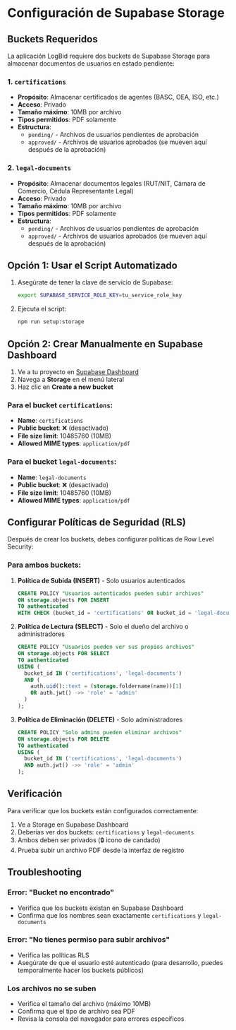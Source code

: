 # Configuración de Supabase Storage

## Buckets Requeridos

La aplicación LogBid requiere dos buckets de Supabase Storage para almacenar documentos de usuarios en estado pendiente:

### 1. `certifications`
- **Propósito**: Almacenar certificados de agentes (BASC, OEA, ISO, etc.)
- **Acceso**: Privado
- **Tamaño máximo**: 10MB por archivo
- **Tipos permitidos**: PDF solamente
- **Estructura**:
  - `pending/` - Archivos de usuarios pendientes de aprobación
  - `approved/` - Archivos de usuarios aprobados (se mueven aquí después de la aprobación)

### 2. `legal-documents`
- **Propósito**: Almacenar documentos legales (RUT/NIT, Cámara de Comercio, Cédula Representante Legal)
- **Acceso**: Privado
- **Tamaño máximo**: 10MB por archivo
- **Tipos permitidos**: PDF solamente
- **Estructura**:
  - `pending/` - Archivos de usuarios pendientes de aprobación
  - `approved/` - Archivos de usuarios aprobados (se mueven aquí después de la aprobación)

## Opción 1: Usar el Script Automatizado

1. Asegúrate de tener la clave de servicio de Supabase:
   ```bash
   export SUPABASE_SERVICE_ROLE_KEY=tu_service_role_key
   ```

2. Ejecuta el script:
   ```bash
   npm run setup:storage
   ```

## Opción 2: Crear Manualmente en Supabase Dashboard

1. Ve a tu proyecto en [Supabase Dashboard](https://app.supabase.com)
2. Navega a **Storage** en el menú lateral
3. Haz clic en **Create a new bucket**

### Para el bucket `certifications`:
- **Name**: `certifications`
- **Public bucket**: ❌ (desactivado)
- **File size limit**: 10485760 (10MB)
- **Allowed MIME types**: `application/pdf`

### Para el bucket `legal-documents`:
- **Name**: `legal-documents`
- **Public bucket**: ❌ (desactivado)
- **File size limit**: 10485760 (10MB)
- **Allowed MIME types**: `application/pdf`

## Configurar Políticas de Seguridad (RLS)

Después de crear los buckets, debes configurar políticas de Row Level Security:

### Para ambos buckets:

1. **Política de Subida (INSERT)** - Solo usuarios autenticados
   ```sql
   CREATE POLICY "Usuarios autenticados pueden subir archivos"
   ON storage.objects FOR INSERT
   TO authenticated
   WITH CHECK (bucket_id = 'certifications' OR bucket_id = 'legal-documents');
   ```

2. **Política de Lectura (SELECT)** - Solo el dueño del archivo o administradores
   ```sql
   CREATE POLICY "Usuarios pueden ver sus propios archivos"
   ON storage.objects FOR SELECT
   TO authenticated
   USING (
     bucket_id IN ('certifications', 'legal-documents')
     AND (
       auth.uid()::text = (storage.foldername(name))[1]
       OR auth.jwt() ->> 'role' = 'admin'
     )
   );
   ```

3. **Política de Eliminación (DELETE)** - Solo administradores
   ```sql
   CREATE POLICY "Solo admins pueden eliminar archivos"
   ON storage.objects FOR DELETE
   TO authenticated
   USING (
     bucket_id IN ('certifications', 'legal-documents')
     AND auth.jwt() ->> 'role' = 'admin'
   );
   ```

## Verificación

Para verificar que los buckets están configurados correctamente:

1. Ve a Storage en Supabase Dashboard
2. Deberías ver dos buckets: `certifications` y `legal-documents`
3. Ambos deben ser privados (🔒 icono de candado)
4. Prueba subir un archivo PDF desde la interfaz de registro

## Troubleshooting

### Error: "Bucket no encontrado"
- Verifica que los buckets existan en Supabase Dashboard
- Confirma que los nombres sean exactamente `certifications` y `legal-documents`

### Error: "No tienes permiso para subir archivos"
- Verifica las políticas RLS
- Asegúrate de que el usuario esté autenticado (para desarrollo, puedes temporalmente hacer los buckets públicos)

### Los archivos no se suben
- Verifica el tamaño del archivo (máximo 10MB)
- Confirma que el tipo de archivo sea PDF
- Revisa la consola del navegador para errores específicos


